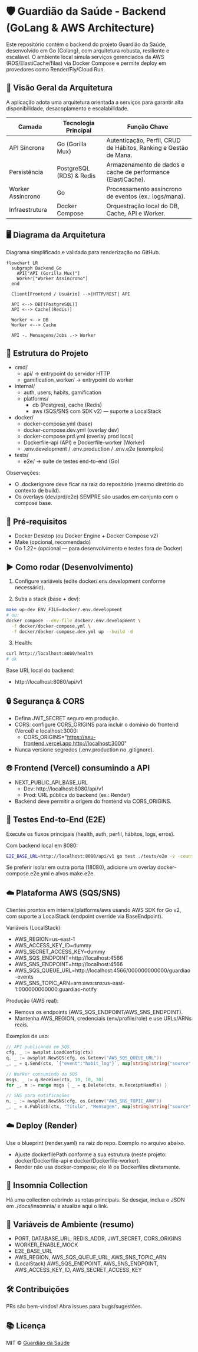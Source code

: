 # 🛡️ Guardião da Saúde - Backend (GoLang & AWS Architecture)

Este repositório contém o backend do projeto Guardião da Saúde, desenvolvido em Go (Golang), com arquitetura robusta, resiliente e escalável. O ambiente local simula serviços gerenciados da AWS (RDS/ElastiCache/filas) via Docker Compose e permite deploy em provedores como Render/Fly/Cloud Run.

## 🌟 Visão Geral da Arquitetura

A aplicação adota uma arquitetura orientada a serviços para garantir alta disponibilidade, desacoplamento e escalabilidade.

| Camada                 | Tecnologia Principal        | Função Chave                                                           |
|------------------------|----------------------------|------------------------------------------------------------------------|
| API Síncrona           | Go (Gorilla Mux)           | Autenticação, Perfil, CRUD de Hábitos, Ranking e Gestão de Mana.      |
| Persistência           | PostgreSQL (RDS) & Redis   | Armazenamento de dados e cache de performance (ElastiCache).          |
| Worker Assíncrono      | Go                         | Processamento assíncrono de eventos (ex.: logs/mana).                 |
| Infraestrutura         | Docker Compose             | Orquestração local do DB, Cache, API e Worker.                        |

## 🖥️ Diagrama da Arquitetura

Diagrama simplificado e validado para renderização no GitHub.

```mermaid
flowchart LR
  subgraph Backend_Go
    API["API (Gorilla Mux)"]
    Worker["Worker Assíncrono"]
  end

  Client[Frontend / Usuário] -->|HTTP/REST| API

  API <--> DB[(PostgreSQL)]
  API <--> Cache[(Redis)]

  Worker <--> DB
  Worker <--> Cache

  API -. Mensagens/Jobs .-> Worker
```

## 📂 Estrutura do Projeto

- cmd/
    - api/ → entrypoint do servidor HTTP
    - gamification_worker/ → entrypoint do worker
- internal/
    - auth, users, habits, gamification
    - platforms/
        - db (Postgres), cache (Redis)
        - aws (SQS/SNS com SDK v2) — suporte a LocalStack
- docker/
    - docker-compose.yml (base)
    - docker-compose.dev.yml (overlay dev)
    - docker-compose.prd.yml (overlay prod local)
    - Dockerfile-api (API) e Dockerfile-worker (Worker)
    - .env.development / .env.production / .env.e2e (exemplos)
- tests/
    - e2e/ → suíte de testes end-to-end (Go)

Observações:
- O .dockerignore deve ficar na raiz do repositório (mesmo diretório do contexto de build).
- Os overlays (dev/prd/e2e) SEMPRE são usados em conjunto com o compose base.

## 🔧 Pré-requisitos

- Docker Desktop (ou Docker Engine + Docker Compose v2)
- Make (opcional, recomendado)
- Go 1.22+ (opcional — para desenvolvimento e testes fora de Docker)

## ▶️ Como rodar (Desenvolvimento)

1) Configure variáveis (edite docker/.env.development conforme necessário).

2) Suba a stack (base + dev):
```bash
make up-dev ENV_FILE=docker/.env.development
# ou:
docker compose --env-file docker/.env.development \
  -f docker/docker-compose.yml \
  -f docker/docker-compose.dev.yml up --build -d
```

3) Health:
```bash
curl http://localhost:8080/health
# ok
```

Base URL local do backend:
- http://localhost:8080/api/v1

## 🔒 Segurança & CORS

- Defina JWT_SECRET seguro em produção.
- CORS: configure CORS_ORIGINS para incluir o domínio do frontend (Vercel) e localhost:3000:
    - CORS_ORIGINS="https://seu-frontend.vercel.app,http://localhost:3000"
- Nunca versione segredos (.env.production no .gitignore).

## 🌐 Frontend (Vercel) consumindo a API

- NEXT_PUBLIC_API_BASE_URL
    - Dev: http://localhost:8080/api/v1
    - Prod: URL pública do backend (ex.: Render)
- Backend deve permitir a origem do frontend via CORS_ORIGINS.

## 🧪 Testes End-to-End (E2E)

Execute os fluxos principais (health, auth, perfil, hábitos, logs, erros).

Com backend local em 8080:
```bash
E2E_BASE_URL=http://localhost:8080/api/v1 go test ./tests/e2e -v -count=1 -timeout=10m
```

Se preferir isolar em outra porta (18080), adicione um overlay docker-compose.e2e.yml e alvos make e2e.

## ☁️ Plataforma AWS (SQS/SNS)

Clientes prontos em internal/platforms/aws usando AWS SDK for Go v2, com suporte a LocalStack (endpoint override via BaseEndpoint).

Variáveis (LocalStack):
- AWS_REGION=us-east-1
- AWS_ACCESS_KEY_ID=dummy
- AWS_SECRET_ACCESS_KEY=dummy
- AWS_SQS_ENDPOINT=http://localhost:4566
- AWS_SNS_ENDPOINT=http://localhost:4566
- AWS_SQS_QUEUE_URL=http://localhost:4566/000000000000/guardiao-events
- AWS_SNS_TOPIC_ARN=arn:aws:sns:us-east-1:000000000000:guardiao-notify

Produção (AWS real):
- Remova os endpoints (AWS_SQS_ENDPOINT/AWS_SNS_ENDPOINT).
- Mantenha AWS_REGION, credenciais (env/profile/role) e use URLs/ARNs reais.

Exemplos de uso:
```go
// API publicando em SQS
cfg, _ := awsplat.LoadConfig(ctx)
q, _ := awsplat.NewSQS(cfg, os.Getenv("AWS_SQS_QUEUE_URL"))
_, _ = q.Send(ctx, `{"event":"habit_log"}`, map[string]string{"source":"api"})

// Worker consumindo da SQS
msgs, _ := q.Receive(ctx, 10, 10, 30)
for _, m := range msgs { _ = q.Delete(ctx, m.ReceiptHandle) }

// SNS para notificações
n, _ := awsplat.NewSNS(cfg, os.Getenv("AWS_SNS_TOPIC_ARN"))
_, _ = n.Publish(ctx, "Título", "Mensagem", map[string]string{"source":"guardiao"})
```

## ☁️ Deploy (Render)

Use o blueprint (render.yaml) na raiz do repo. Exemplo no arquivo abaixo.
- Ajuste dockerfilePath conforme a sua estrutura (neste projeto: docker/Dockerfile-api e docker/Dockerfile-worker).
- Render não usa docker-compose; ele lê os Dockerfiles diretamente.

## 🔌 Insomnia Collection

Há uma collection cobrindo as rotas principais. Se desejar, inclua o JSON em ./docs/insomnia/ e atualize aqui o link.

## 🔑 Variáveis de Ambiente (resumo)

- PORT, DATABASE_URL, REDIS_ADDR, JWT_SECRET, CORS_ORIGINS
- WORKER_ENABLE_MOCK
- E2E_BASE_URL
- AWS_REGION, AWS_SQS_QUEUE_URL, AWS_SNS_TOPIC_ARN
- (LocalStack) AWS_SQS_ENDPOINT, AWS_SNS_ENDPOINT, AWS_ACCESS_KEY_ID, AWS_SECRET_ACCESS_KEY

## 🛠️ Contribuições

PRs são bem-vindos! Abra issues para bugs/sugestões.

## 📚 Licença

MIT © [Guardião da Saúde](https://github.com/Maria-Leiliane/go-guardiao-api/blob/main/LICENSE)